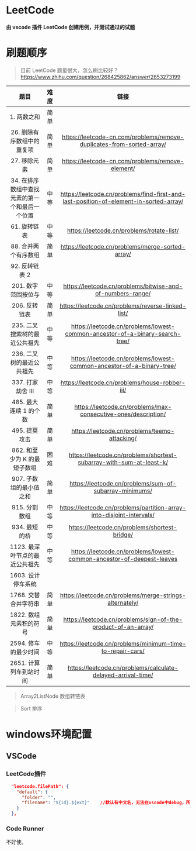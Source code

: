 <!--
 * @Author: sybhdxb
 * @Date: 2021-10-22 14:19:46
 * @LastEditTime: 2021-10-22 15:09:37
 * @LastEditors: Howard
 * @Description:
 * @FilePath: \LeetCode\README.md
 * 这是一句废话，不用看
-->

# LeetCode

**由 vscode 插件 LeetCode 创建用例，并测试通过的试题**

# 刷题顺序

> 目前 LeetCode 题量很大，怎么刷比较好？
> https://www.zhihu.com/question/268425862/answer/2853273199

|             题目             | 难度 |                                 链接                                  |
| :--------------------------: | :--: | :-------------------------------------------------------------------: |
|         1. 两数之和          | 简单 |                                                                       |
|  26. 删除有序数组中的重复项  | 简单 | https://leetcode-cn.com/problems/remove-duplicates-from-sorted-array/ |
|         27. 移除元素         | 简单 |           https://leetcode-cn.com/problems/remove-element/            |
| 34. 在排序数组中查找元素的第一个和最后一个位置 | 中等 | https://leetcode.cn/problems/find-first-and-last-position-of-element-in-sorted-array/ |
|         61. 旋转链表         | 中等 |           https://leetcode.cn/problems/rotate-list/                   |
|     88. 合并两个有序数组     | 简单  |      https://leetcode.cn/problems/merge-sorted-array/                 |
|        92. 反转链表 2        |      |                                                                       |
|     201. 数字范围按位与      |  中等 |  https://leetcode.cn/problems/bitwise-and-of-numbers-range/          |
|        206. 反转链表         | 简单  |     https://leetcode.cn/problems/reverse-linked-list/               |
|  235. 二叉搜索树的最近公共祖先 | 中等 | https://leetcode.cn/problems/lowest-common-ancestor-of-a-binary-search-tree/ |
|   236. 二叉树的最近公共祖先   | 中等 | https://leetcode.cn/problems/lowest-common-ancestor-of-a-binary-tree/ |
|   337. 打家劫舍 III   | 中等 | https://leetcode.cn/problems/house-robber-iii/ |
|    485. 最大连续 1 的个数    | 简单 |    https://leetcode.cn/problems/max-consecutive-ones/description/     |
|        495. 提莫攻击         | 简单 |             https://leetcode.cn/problems/teemo-attacking/             |
| 862. 和至少为 K 的最短子数组 | 困难 |  https://leetcode.cn/problems/shortest-subarray-with-sum-at-least-k/  |
|   907. 子数组的最小值之和    | 简单 |        https://leetcode.cn/problems/sum-of-subarray-minimums/         |
|        915. 分割数组         | 中等 | https://leetcode.cn/problems/partition-array-into-disjoint-intervals/ |
|        934. 最短的桥         | 中等 |             https://leetcode.cn/problems/shortest-bridge/             |
| 1123. 最深叶节点的最近公共祖先 | 中等 | https://leetcode.cn/problems/lowest-common-ancestor-of-deepest-leaves |
|      1603. 设计停车系统      |      |                                                                       |
|     1768. 交替合并字符串     | 简单 |        https://leetcode.cn/problems/merge-strings-alternately/        |
|    1822. 数组元素积的符号    | 简单 |     https://leetcode.cn/problems/sign-of-the-product-of-an-array/     |
|    2594. 修车的最少时间      | 中等 |      https://leetcode.cn/problems/minimum-time-to-repair-cars/      |
|    2651. 计算列车到站时间    | 简单 |      https://leetcode.cn/problems/calculate-delayed-arrival-time/      |

> Array2ListNode 数组转链表

> Sort 排序

# windows环境配置

## VSCode
### LeetCode插件

```json
  "leetcode.filePath": {
    "default": {
      "folder": "",
      "filename": "${id}.${ext}"	//默认有中文名，无法在vscode中debug，所以删除中文，只保留题目序号
    }
  },
```

### Code Runner

不好使。